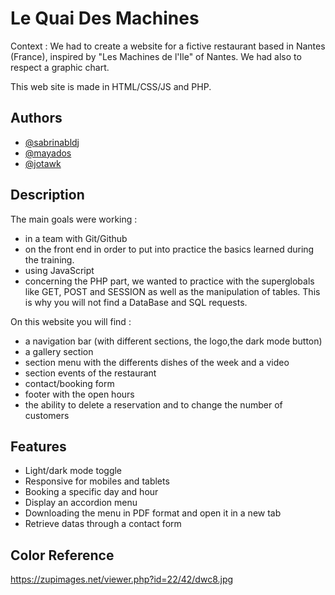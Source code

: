 
# Le Quai Des Machines
Context : We had to create a website for a fictive restaurant based in Nantes (France), inspired by "Les Machines de l'Ile" of Nantes. We had also to respect a graphic chart.

This web site is made in HTML/CSS/JS and PHP.


## Authors
- [@sabrinabldj](https://github.com/sabrinabldj)
- [@mayados](https://github.com/mayados)
- [@jotawk](https://github.com/jotawk)

## Description

The main goals were working :
- in a team with Git/Github
- on the front end in order to put into practice the basics learned during the training. 
- using JavaScript
- concerning the PHP part, we wanted to practice with the superglobals like GET, POST and SESSION as well as the manipulation of tables.
This is why you will not find a DataBase and SQL requests.


On this website you will find :
- a navigation bar (with different sections, the logo,the dark mode button)
- a gallery section
- section menu with the differents dishes of the week and a video
- section events of the restaurant
- contact/booking form
- footer with the open hours
- the ability to delete a reservation and to change the number of customers


## Features

- Light/dark mode toggle
- Responsive for mobiles and tablets
- Booking a specific day and hour
- Display an accordion menu 
- Downloading the menu in PDF format and open it in a new tab
- Retrieve datas through a contact form
## Color Reference

https://zupimages.net/viewer.php?id=22/42/dwc8.jpg




